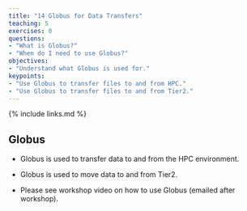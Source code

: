 ```yaml
---
title: "14 Globus for Data Transfers"
teaching: 5
exercises: 0
questions:
- "What is Globus?"
- "When do I need to use Globus?"
objectives:
- "Understand what Globus is used for."
keypoints:
- "Use Globus to transfer files to and from HPC."
- "Use Globus to transfer files to and from Tier2."
---
```


{% include links.md %}

## Globus

- Globus is used to transfer data to and from the HPC environment.

- Globus is used to move data to and from Tier2. 

- Please see workshop video on how to use Globus (emailed after workshop).